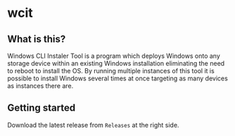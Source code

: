 # wcit

## What is this?
Windows CLI Instaler Tool is a program which deploys Windows onto any storage device within an existing Windows installation eliminating the need to reboot to install the OS. By running multiple instances of this tool it is possible to install Windows several times at once targeting as many devices as instances there are.

## Getting started
Download the latest release from `Releases` at the right side.
